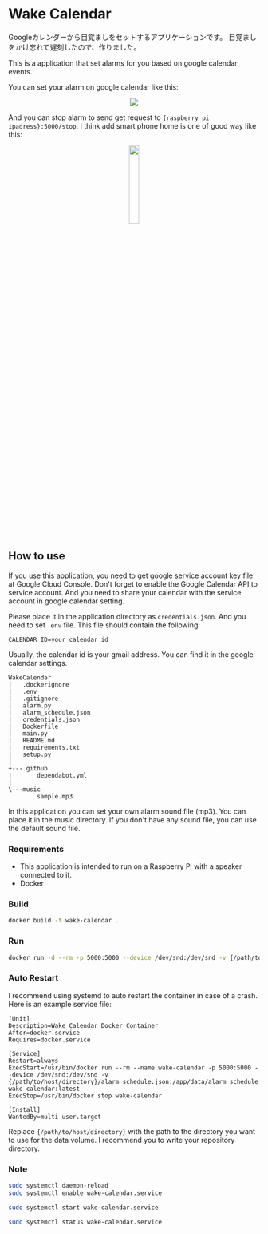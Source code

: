 # Wake Calendar

Googleカレンダーから目覚ましをセットするアプリケーションです。
目覚ましをかけ忘れて遅刻したので、作りました。

This is a application that set alarms for you based on google calendar events.

You can set your alarm on google calendar like this:
<div style="text-align: center;">
<img src="https://github.com/user-attachments/assets/772b5046-bf28-44ec-adae-a3fb6eb900d4"/>
</div>

And you can stop alarm to send get request to `{raspberry pi ipadress}:5000/stop`.
I think add smart phone home is one of good way like this:
<div style="text-align: center;">
<img src="https://github.com/user-attachments/assets/f35359e1-3322-4b6e-aef6-35b79afd409d" style="width: 20%" />
</div>


## How to use

If you use this application, you need to get google service account key file at Google Cloud Console.
Don't forget to enable the Google Calendar API to service account. And you need to share your calendar with the service account in google calendar setting.

Please place it in the application directory as `credentials.json`.
And you need to set `.env` file. This file should contain the following:

```env
CALENDAR_ID=your_calendar_id
```

Usually, the calendar id is your gmail address. You can find it in the google calendar settings.

```tree
WakeCalendar
|   .dockerignore
|   .env
|   .gitignore
|   alarm.py
|   alarm_schedule.json
|   credentials.json
|   Dockerfile
|   main.py
|   README.md
|   requirements.txt
|   setup.py
|   
+---.github
|       dependabot.yml
|       
\---music
        sample.mp3
```

In this application you can set your own alarm sound file (mp3). You can place it in the music directory.
If you don't have any sound file, you can use the default sound file.

### Requirements

- This application is intended to run on a Raspberry Pi with a speaker connected to it.
- Docker

### Build

```bash
docker build -t wake-calendar .
```

### Run

```bash
docker run -d --rm -p 5000:5000 --device /dev/snd:/dev/snd -v {/path/to/host/directory}/alarm_schedule.json:/app/data/alarm_schedule.json wake-calendar:latest
```

### Auto Restart

I recommend using systemd to auto restart the container in case of a crash. Here is an example service file:

```service
[Unit]
Description=Wake Calendar Docker Container
After=docker.service
Requires=docker.service

[Service]
Restart=always
ExecStart=/usr/bin/docker run --rm --name wake-calendar -p 5000:5000 --device /dev/snd:/dev/snd -v {/path/to/host/directory}/alarm_schedule.json:/app/data/alarm_schedule.json wake-calendar:latest
ExecStop=/usr/bin/docker stop wake-calendar

[Install]
WantedBy=multi-user.target
```

Replace `{/path/to/host/directory}` with the path to the directory you want to use for the data volume.
I recommend you to write your repository directory.

### Note

```bash
sudo systemctl daemon-reload
sudo systemctl enable wake-calendar.service

sudo systemctl start wake-calendar.service

sudo systemctl status wake-calendar.service
```
